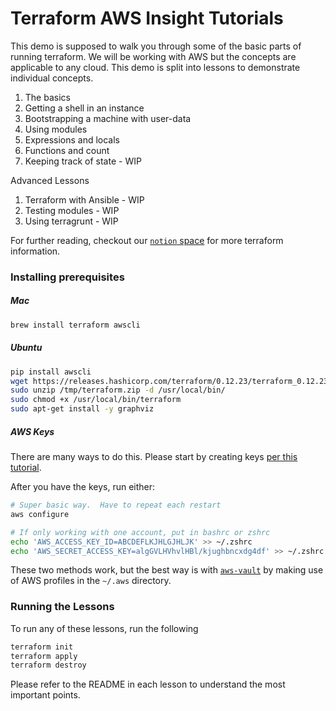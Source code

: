 # Terraform AWS Insight Tutorials 

This demo is supposed to walk you through some of the basic parts of running terraform.  We will be working with AWS but
 the concepts are applicable to any cloud. This demo is split into lessons to demonstrate individual concepts. 
 
1. The basics
1. Getting a shell in an instance 
1. Bootstrapping a machine with user-data 
1. Using modules
1. Expressions and locals 
1. Functions and count 
1. Keeping track of state - WIP

Advanced Lessons
1. Terraform with Ansible - WIP
1. Testing modules - WIP
1. Using terragrunt - WIP 

For further reading, checkout our [`notion` space](https://www.notion.so/insightx/terraform-4b79a86691664674a0dd946e0363725d) for more terraform information. 

### Installing prerequisites 

##### Mac
```bash
brew install terraform awscli 
```

##### Ubuntu
```bash
pip install awscli 
wget https://releases.hashicorp.com/terraform/0.12.23/terraform_0.12.23_linux_amd64.zip -O /tmp/terraform.zip 
sudo unzip /tmp/terraform.zip -d /usr/local/bin/
sudo chmod +x /usr/local/bin/terraform
sudo apt-get install -y graphviz
```

##### AWS Keys 
There are many ways to do this. Please start by creating keys [per this tutorial](https://www.notion.so/insightx/AWS-Keys-Tutorial-175fa12e9b5b43509235a97fca275653). 

After you have the keys, run either:
```bash
# Super basic way.  Have to repeat each restart 
aws configure 
```

```bash
# If only working with one account, put in bashrc or zshrc 
echo 'AWS_ACCESS_KEY_ID=ABCDEFLKJHLGJHLJK' >> ~/.zshrc 
echo 'AWS_SECRET_ACCESS_KEY=algGVLHVhvlHBl/kjughbncxdg4df' >> ~/.zshrc 
```

These two methods work, but the best way is with [`aws-vault`](https://github.com/99designs/aws-vault) by making use of 
AWS profiles in the `~/.aws` directory.  
 

### Running the Lessons 

To run any of these lessons, run the following 
```bash
terraform init
terraform apply
terraform destroy
```

Please refer to the README in each lesson to understand the most important points. 

